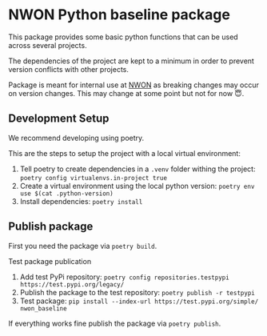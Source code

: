 # NWON Python baseline package

This package provides some basic python functions that can be used across several projects.

The dependencies of the project are kept to a minimum in order to prevent version conflicts with other projects.

Package is meant for internal use at [NWON](https://nwon.de) as breaking changes may occur on version changes. This may change at some point but not for now 😇.

## Development Setup

We recommend developing using poetry. 

This are the steps to setup the project with a local virtual environment:

1. Tell poetry to create dependencies in a `.venv` folder withing the project: `poetry config virtualenvs.in-project true`
1. Create a virtual environment using the local python version: `poetry env use $(cat .python-version)`
1. Install dependencies: `poetry install`

## Publish package

First you need the package via `poetry build`.

Test package publication

1. Add test PyPi repository: `poetry config repositories.testpypi https://test.pypi.org/legacy/`
1. Publish the package to the test repository: `poetry publish -r testpypi`
1. Test package: `pip install --index-url https://test.pypi.org/simple/ nwon_baseline`

If everything works fine publish the package via `poetry publish`.
